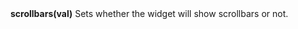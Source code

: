<a name="scrollbars"><h3 style="padding-top: 40px; margin-top: 40px;"></h3></a>
**scrollbars(val)** Sets whether the widget will show scrollbars or not. 

